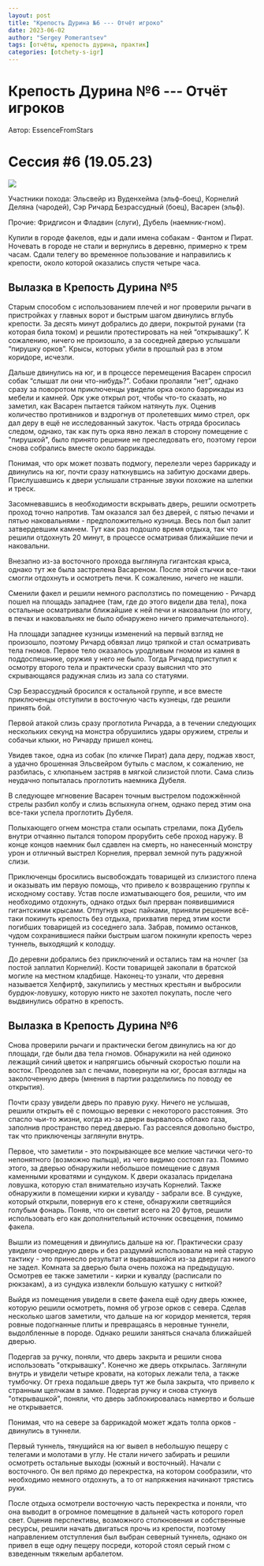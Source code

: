 ```yaml
---
layout: post
title: "Крепость Дурина №6 --- Отчёт игроко"
date: 2023-06-02
author: "Sergey Pomerantsev"
tags: [отчёты, крепость дурина, практик]
categories: [otchety-s-igr]
---
```


# Крепость Дурина №6 --- Отчёт игроков

Автор: EssenceFromStars

# Сессия #6 (19.05.23)

![](/images/_durin_Map_27.06.02.png)

Участники похода: Эльсвейр из Вуденхейма (эльф-боец), Корнелий Деляна (чародей), Сэр Ричард Безрассудный (боец), Васарен (эльф).

Прочие: Фридгисон и Фладвин (слуги), Дубель (наемник-гном).

Купили в городе факелов, еды и дали имена собакам - Фантом и Пират. Ночевать в городе не стали и вернулись в деревню, примерно к трем часам. Сдали телегу во временное пользование и направились к крепости, около которой оказались спустя четыре часа.

## Вылазка в Крепость Дурина №5

Старым способом с использованием плечей и ног проверили рычаги в пристройках у главных ворот и быстрым шагом двинулись вглубь крепости. За десять минут добрались до двери, покрытой рунами (та которая била током) и решили протестировать на ней “открывашку”. К сожалению, ничего не произошло, а за соседней дверью услышали “пирушку орков”. Крысы, которых убили в прошлый раз в этом коридоре, исчезли.

Дальше двинулись на юг, и в процессе перемещения Васарен спросил собак “слышат ли они что-нибудь?”. Собаки пролаяли “нет”, однако сразу за поворотом приключенцы увидели орка около баррикады из мебели и камней. Орк уже открыл рот, чтобы что-то сказать, но заметил, как Васарен пытается тайком натянуть лук. Оценив количество противников и вздрогнув от пролетевших мимо стрел, орк дал деру в ещё не исследованный закуток. Часть отряда бросилась следом, однако, так как путь орка явно лежал в сторону помещение с "пирушкой", было принято решение не преследовать его, поэтому герои снова собрались вместе около баррикады.

Понимая, что орк может позвать подмогу, перелезли через баррикаду и двинулись на юг, почти сразу наткнувшись на забитую досками дверь. Прислушавшись к двери услышали странные звуки похожие на шлепки и треск.

Засомневавшись в необходимости вскрывать дверь, решили осмотреть проход точно напротив. Там оказался зал без дверей, с пятью печами и пятью наковальнями - предположительно кузница. Весь пол был залит затвердевшим камнем. Тут как раз подошло время отдыха, так что решили отдохнуть 20 минут, в процессе осматривая ближайшие печи и наковальни.

Внезапно из-за восточного прохода выглянула гигантская крыса, однако тут же была застрелена Васареном. После этой стычки все-таки смогли отдохнуть и осмотреть печи. К сожалению, ничего не нашли.

Сменили факел и решили немного расползтись по помещению - Ричард пошел на площадь западнее (там, где до этого видели два тела), пока остальные осматривали ближайшие к ней печи и наковальни (по итогу, в печах и наковальнях не было обнаружено ничего примечательного).

На площади западнее кузницы изменений на первый взгляд не произошло, поэтому Ричард обвязал лицо тряпкой и стал осматривать тела гномов. Первое тело оказалось уродливым гномом из камня в поддоспешнике, оружия у него не было. Тогда Ричард приступил к осмотру второго тела и практически сразу выяснил что это скрывающаяся радужная слизь из зала со статуями.

Сэр Безрассудный бросился к остальной группе, и все вместе приключенцы отступили в восточную часть кузнецы, где решили принять бой.

Первой атакой слизь сразу проглотила Ричарда, а в течении следующих нескольких секунд на монстра обрушились удары оружием, стрелы и собачьи клыки, но Ричарду пришел конец.

Увидев такое, одна из собак (по кличке Пират) дала деру, поджав хвост, а удачно брошенная Эльсвейром бутыль с маслом, к сожалению, не разбилась, с хлюпаньем застряв в мягкой слизистой плоти. Сама слизь неудачно попыталась проглотить наемника Дубеля.

В следующее мгновение Васарен точным выстрелом подожжённой стрелы разбил колбу и слизь вспыхнула огнем, однако перед этим она все-таки успела проглотить Дубеля.

Полыхающего огнем монстра стали осыпать стрелами, пока Дубель внутри отчаянно пытался топором прорубить себе проход наружу. В конце концов наемник был сдавлен на смерть, но нанесенный монстру урон и отличный выстрел Корнелия, прервал земной путь радужной слизи.

Приключенцы бросились высвобождать товарищей из слизистого плена и оказывать им первую помощь, что привело к возвращению группы к исходному составу. Устав после изматывающего боя, решили, что им необходимо отдохнуть, однако отдых был прерван появившимися гигантскими крысами. Отпугнув крыс пайками, приняли решение всё-таки покинуть крепость без отдыха, прихватив перед этим кости погибших товарищей из соседнего зала. Забрав, помимо останков, чудом сохранившиеся пайки быстрым шагом покинули крепость через туннель, выходящий к колодцу.

До деревни добрались без приключений и остались там на ночлег (за постой заплатил Корнелий). Кости товарищей закопали в братской могиле на местном кладбище. Наконец-то узнали, что деревня называется Хелфиртф, закупились у местных крестьян и выбросили бурдюк-ловушку, которую никто не захотел покупать, после чего выдвинулись обратно в крепость.

## Вылазка в Крепость Дурина №6

Снова проверили рычаги и практически бегом двинулись на юг до площади, где были два тела гномов. Обнаружили на ней одиноко лежащий синий цветок и напрягшись обычный скоростью пошли на восток. Преодолев зал с печами, повернули на юг, бросая взгляды на заколоченную дверь (мнения в партии разделились по поводу ее открытия).

Почти сразу увидели дверь по правую руку. Ничего не услышав, решили открыть её с помощью веревки с некоторого расстояния. Это спасло чьи-то жизни, когда из-за двери вырвалось облако газа, заполнив пространство перед дверью. Газ рассеялся довольно быстро, так что приключенцы заглянули внутрь.

Первое, что заметили - это покрывающее все мелкие частички чего-то непонятного (возможно пыльца), из чего видимо состоял газ. Помимо этого, за дверью обнаружили небольшое помещение с двумя каменными кроватями и сундуком. К двери оказалась приделана ловушка, которую стал внимательно изучать Корнелий. Также обнаружили в помещении кирки и кувалду - забрали все. В сундуке, который открыли, повернув его к стене, обнаружили светящийся голубым фонарь. Поняв, что он светит всего на 20 футов, решили использовать его как дополнительный источник освещения, помимо факела.

Вышли из помещения и двинулись дальше на юг. Практически сразу увидели очередную дверь и без раздумий использовали на ней старую тактику - это принесло результат и вырвавшийся из-за двери газ никого не задел. Комната за дверью была очень похожа на предыдущую. Осмотрев ее также заметили - кирки и кувалду (расписали по рюкзакам), а из сундука извлекли большую катушку с ниткой?

Выйдя из помещения увидели в свете факела ещё одну дверь южнее, которую решили осмотреть, помня об угрозе орков с севера. Сделав несколько шагов заметили, что дальше на юг коридор меняется, теряя ровные подогнанные плиты и превращаясь в неровные туннели, выдолбленные в породе. Однако решили заняться сначала ближайшей дверью.

Подергав за ручку, поняли, что дверь закрыта и решили снова использовать "открывашку". Конечно же дверь открылась. Заглянули внутрь и увидели четыре кровати, на которых лежали тела, а также тумбочку. От греха подальше дверь тут же была закрыта, что привело к странным щелчкам в замке.
Подергав ручку и снова стукнув "открывашкой", поняли, что дверь заблокировалась намертво и больше не открывается.

Понимая, что на севере за баррикадой может ждать толпа орков - двинулись в туннели.

Первый туннель, тянущийся на юг вывел в небольшую пещеру с телегами и молотами в углу. Не стали ничего забирать и решили осмотреть остальные выходы (южный и восточный). Начали с восточного. Он вел прямо до перекрестка, на котором сообразили, что необходимо немного отдохнуть, а то от напряжения начинают трястись руки.

После отдыха осмотрели восточную часть перекрестка и поняли, что она выводит в огромное помещение в дальней часть которого горел свет. Оценив перспективы, возможного столкновения и собственные ресурсы, решили начать двигаться прочь из крепости, поэтому направлением отступления был выбран северный туннель, однако он привел в еще одну пещеру посреди, которой стоял серый гном с взведенным тяжелым арбалетом.
